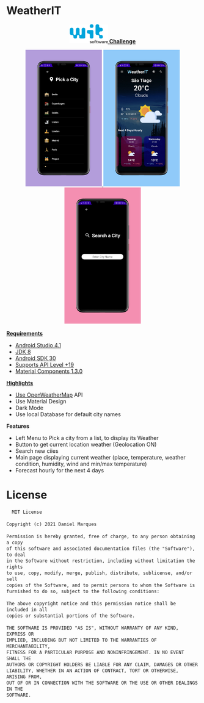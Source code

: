 # WeatherIT 
 <p float="left" align="center" style="color:#00A5DC"><a href="https://www.wit-software.com"><img src="assets/wit.png" width="100" /> <b>Challenge</b></p>

<p float="left" align="center">
  <img src="assets/pick.png" width="200" />
  <img src="assets/main.png" width="200" /> 
  <img src="assets/find.png" width="200" />
</p>

**Requirements**
- Android Studio 4.1
- JDK 8
- Android SDK 30
- Supports API Level +19
- Material Components 1.3.0

**Highlights**
- Use [OpenWeatherMap] API
- Use Material Design
- Dark Mode
- Use local Database for default city names

**Features**
- Left Menu to Pick a city from a list, to display its Weather
- Button to get current location weather (Geolocation ON)
- Search new ciies
- Main page displaying current weather (place, temperature, weather condition, humidity, wind and min/max temperature)
- Forecast hourly for the next 4 days

# License

      MIT License

    Copyright (c) 2021 Daniel Marques

    Permission is hereby granted, free of charge, to any person obtaining a copy
    of this software and associated documentation files (the "Software"), to deal
    in the Software without restriction, including without limitation the rights
    to use, copy, modify, merge, publish, distribute, sublicense, and/or sell
    copies of the Software, and to permit persons to whom the Software is
    furnished to do so, subject to the following conditions:

    The above copyright notice and this permission notice shall be included in all
    copies or substantial portions of the Software.

    THE SOFTWARE IS PROVIDED "AS IS", WITHOUT WARRANTY OF ANY KIND, EXPRESS OR
    IMPLIED, INCLUDING BUT NOT LIMITED TO THE WARRANTIES OF MERCHANTABILITY,
    FITNESS FOR A PARTICULAR PURPOSE AND NONINFRINGEMENT. IN NO EVENT SHALL THE
    AUTHORS OR COPYRIGHT HOLDERS BE LIABLE FOR ANY CLAIM, DAMAGES OR OTHER
    LIABILITY, WHETHER IN AN ACTION OF CONTRACT, TORT OR OTHERWISE, ARISING FROM,
    OUT OF OR IN CONNECTION WITH THE SOFTWARE OR THE USE OR OTHER DEALINGS IN THE
    SOFTWARE.
    
    
[OpenWeatherMap]: https://openweathermap.org/
